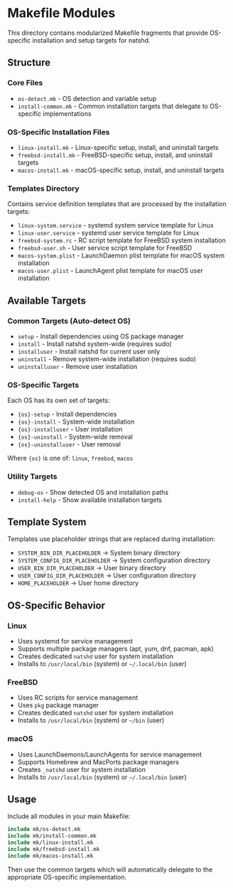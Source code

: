 # Makefile Modules

This directory contains modularized Makefile fragments that provide OS-specific installation and setup targets for natshd.

## Structure

### Core Files

- `os-detect.mk` - OS detection and variable setup
- `install-common.mk` - Common installation targets that delegate to OS-specific implementations

### OS-Specific Installation Files

- `linux-install.mk` - Linux-specific setup, install, and uninstall targets
- `freebsd-install.mk` - FreeBSD-specific setup, install, and uninstall targets  
- `macos-install.mk` - macOS-specific setup, install, and uninstall targets

### Templates Directory

Contains service definition templates that are processed by the installation targets:

- `linux-system.service` - systemd system service template for Linux
- `linux-user.service` - systemd user service template for Linux
- `freebsd-system.rc` - RC script template for FreeBSD system installation
- `freebsd-user.sh` - User service script template for FreeBSD
- `macos-system.plist` - LaunchDaemon plist template for macOS system installation
- `macos-user.plist` - LaunchAgent plist template for macOS user installation

## Available Targets

### Common Targets (Auto-detect OS)

- `setup` - Install dependencies using OS package manager
- `install` - Install natshd system-wide (requires sudo)
- `installuser` - Install natshd for current user only
- `uninstall` - Remove system-wide installation (requires sudo)
- `uninstalluser` - Remove user installation

### OS-Specific Targets

Each OS has its own set of targets:

- `{os}-setup` - Install dependencies
- `{os}-install` - System-wide installation
- `{os}-installuser` - User installation
- `{os}-uninstall` - System-wide removal
- `{os}-uninstalluser` - User removal

Where `{os}` is one of: `linux`, `freebsd`, `macos`

### Utility Targets

- `debug-os` - Show detected OS and installation paths
- `install-help` - Show available installation targets

## Template System

Templates use placeholder strings that are replaced during installation:

- `SYSTEM_BIN_DIR_PLACEHOLDER` → System binary directory
- `SYSTEM_CONFIG_DIR_PLACEHOLDER` → System configuration directory
- `USER_BIN_DIR_PLACEHOLDER` → User binary directory
- `USER_CONFIG_DIR_PLACEHOLDER` → User configuration directory
- `HOME_PLACEHOLDER` → User home directory

## OS-Specific Behavior

### Linux

- Uses systemd for service management
- Supports multiple package managers (apt, yum, dnf, pacman, apk)
- Creates dedicated `natshd` user for system installation
- Installs to `/usr/local/bin` (system) or `~/.local/bin` (user)

### FreeBSD

- Uses RC scripts for service management
- Uses `pkg` package manager
- Creates dedicated `natshd` user for system installation
- Installs to `/usr/local/bin` (system) or `~/bin` (user)

### macOS

- Uses LaunchDaemons/LaunchAgents for service management
- Supports Homebrew and MacPorts package managers
- Creates `_natshd` user for system installation
- Installs to `/usr/local/bin` (system) or `~/.local/bin` (user)

## Usage

Include all modules in your main Makefile:

```makefile
include mk/os-detect.mk
include mk/install-common.mk
include mk/linux-install.mk
include mk/freebsd-install.mk
include mk/macos-install.mk
```

Then use the common targets which will automatically delegate to the appropriate OS-specific implementation.
